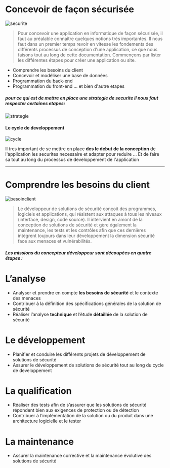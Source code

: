 # Concevoir de façon sécurisée
![securite](https://www.eni-ecole.fr/wp-content/uploads/2021/04/illus_esd.png)

> Pour concevoir une application en informatique de façon sécurisée, il faut au préalable connaître quelques notions très importantes. Il nous faut dans un premier temps revoir en vitesse les fondements des différents processus de conception d'une application, ce que nous faisons tout au long de cette documentation. 
Commençons par lister les différentes étapes pour créer une application ou site.

- Comprendre les besoins du client
- Concevoir et modéliser une base de données
- Programmation du back-end
- Programmation du front-end ... et bien d'autre etapes

##### pour ce qui est de mettre en place une strategie de securite il nous faut respecter certaines etapes:


![strategie](http://www.weliom.fr/wp-content/uploads/2019/01/SSI-securite.jpg)
#### Le cycle de developpement

![cycle](https://www.icube-sa.ch/wp-content/uploads/2020/12/Roue.png)

Il tres important de se mettre en place **des le debut de la conception** de l'application les securites necessaire et adapter pour reduire ... 
Et de faire sa tout au long du processus de developpement de l'application
___
# Comprendre les besoins du client
![besoinclient](https://www.eni-ecole.fr/wp-content/uploads/2021/04/illus_dmn.png)

> Le développeur de solutions de sécurité conçoit des programmes, logiciels et applications, qui résistent aux attaques à tous les niveaux (interface, design, code source). Il intervient en amont de la conception de solutions de sécurité et gère également la maintenance, les tests et les contrôles afin que ces dernières intègrent toujours dans leur développement la dimension sécurité face aux menaces et vulnérabilités.

##### Les missions du concepteur développeur sont découpées en quatre étapes :

# L’analyse

- Analyser et prendre en compte **les besoins de sécurité** et le contexte des menaces
- Contribuer à la définition des spécifications générales de la solution de sécurité
- Réaliser l’analyse **technique** et l’étude **détaillée** de la solution de sécurité

# Le développement
- Planifier et conduire les différents projets de développement de solutions de sécurité
- Assurer le développement de solutions de sécurité tout au long du cycle de developpement

# La qualification
- Réaliser des tests afin de s’assurer que les solutions de sécurité répondent bien aux exigences de protection ou de détection
- Contribuer à l’implémentation de la solution ou du produit dans une architecture logicielle et le tester

# La maintenance
- Assurer la maintenance corrective et la maintenance évolutive des solutions de sécurité

